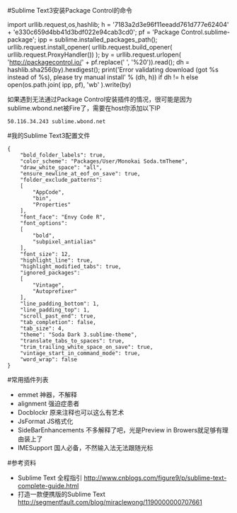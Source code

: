 #Sublime Text3安装Package Control的命令

>
import urllib.request,os,hashlib; h = '7183a2d3e96f11eeadd761d777e62404' + 'e330c659d4bb41d3bdf022e94cab3cd0'; pf = 'Package Control.sublime-package'; ipp = sublime.installed_packages_path(); urllib.request.install_opener( urllib.request.build_opener( urllib.request.ProxyHandler()) ); by = urllib.request.urlopen( 'http://packagecontrol.io/' + pf.replace(' ', '%20')).read(); dh = hashlib.sha256(by).hexdigest(); print('Error validating download (got %s instead of %s), please try manual install' % (dh, h)) if dh != h else open(os.path.join( ipp, pf), 'wb' ).write(by)

如果遇到无法通过Package Control安装插件的情况，很可能是因为sublime.wbond.net被Fire了，需要在host你添加以下IP

```
50.116.34.243 sublime.wbond.net
```

#我的Sublime Text3配置文件

```
{
    "bold_folder_labels": true,
    "color_scheme": "Packages/User/Monokai Soda.tmTheme",
    "draw_white_space": "all",
    "ensure_newline_at_eof_on_save": true,
    "folder_exclude_patterns":
    [
        "AppCode",
        "bin",
        "Properties"
    ],
    "font_face": "Envy Code R",
    "font_options":
    [
        "bold",
        "subpixel_antialias"
    ],
    "font_size": 12,
    "highlight_line": true,
    "highlight_modified_tabs": true,
    "ignored_packages":
    [
        "Vintage",
        "Autoprefixer"
    ],
    "line_padding_bottom": 1,
    "line_padding_top": 1,
    "scroll_past_end": true,
    "tab_completion": false,
    "tab_size": 4,
    "theme": "Soda Dark 3.sublime-theme",
    "translate_tabs_to_spaces": true,
    "trim_trailing_white_space_on_save": true,
    "vintage_start_in_command_mode": true,
    "word_wrap": false
}
```

#常用插件列表

- emmet 神器，不解释
- alignment 强迫症患者
- Docblockr 原来注释也可以这么有艺术
- JsFormat JS格式化
- SideBarEnhancements 不多解释了吧，光是Preview in Browers就足够有理由装上了
- IMESupport 国人必备，不然输入法无法跟随光标

#参考资料

- Sublime Text 全程指引 http://www.cnblogs.com/figure9/p/sublime-text-complete-guide.html
- 打造一款便携版的Sublime Text http://segmentfault.com/blog/miraclewong/1190000000707661

